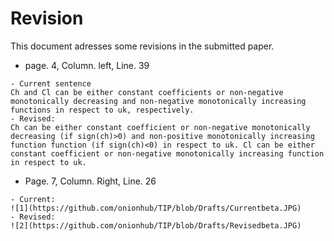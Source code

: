 # Revision
This document adresses some revisions in the submitted paper.
- page. 4, Column. left, Line. 39
```
- Current sentence
Ch and Cl can be either constant coefficients or non-negative monotonically decreasing and non-negative monotonically increasing functions in respect to uk, respectively.
- Revised:
Ch can be either constant coefficient or non-negative monotonically decreasing (if sign(ch)>0) and non-positive monotonically increasing function function (if sign(ch)<0) in respect to uk. Cl can be either constant coefficient or non-negative monotonically increasing function in respect to uk.
```
- Page. 7, Column. Right, Line. 26
```
- Current:
![1](https://github.com/onionhub/TIP/blob/Drafts/Currentbeta.JPG)
- Revised:
![2](https://github.com/onionhub/TIP/blob/Drafts/Revisedbeta.JPG)

```
